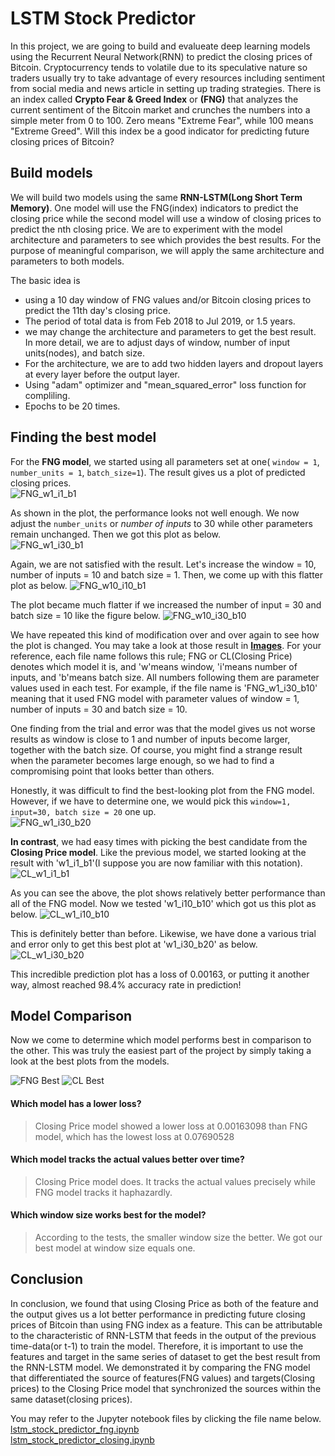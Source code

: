 # LSTM Stock Predictor 

In this project, we are going to build and evalueate deep learning models using the Recurrent Neural Network(RNN) to predict the closing prices of Bitcoin. Cryptocurrency tends to volatile due to its speculative nature so traders usually try to take advantage of every resources including sentiment from social media and news article in setting up trading strategies. There is an index called **Crypto Fear & Greed Index** or **(FNG)** that analyzes the current sentiment of the Bitcoin market and crunches the numbers into a simple meter from 0 to 100. Zero means "Extreme Fear", while 100 means "Extreme Greed". Will this index be a good indicator for predicting future closing prices of Bitcoin? 

## Build models

We will build two models using the same **RNN-LSTM(Long Short Term Memory)**. One model will use the FNG(index) indicators to predict the closing price while the second model will use a window of closing prices to predict the nth closing price. We are to experiment with the model architecture and parameters to see which provides the best results. For the purpose of meaningful comparison, we will apply the same architecture and parameters to both models.

The basic idea is 
- using a 10 day window of FNG values and/or Bitcoin closing prices to predict the 11th day's closing price.
- The period of total data is from Feb 2018 to Jul 2019, or 1.5 years.
- we may change the architecture and parameters to get the best result. In more detail, we are to adjust days of window, number of input units(nodes), and batch size.
- For the architecture, we are to add two hidden layers and dropout layers at every layer before the output layer. 
- Using "adam" optimizer and "mean_squared_error" loss function for compliling.
- Epochs to be 20 times.

## Finding the best model

For the **FNG model**, we started using all parameters set at one( `window = 1`, `number_units = 1`, `batch_size=1`). The result gives us a plot of predicted closing prices.    
![FNG_w1_i1_b1](https://github.com/coolwonny/LSTM-Stock-Predictor/blob/master/Images/FNG_w1_i1_b1.png)   

As shown in the plot, the performance looks not well enough. We now adjust the `number_units` or *number of inputs* to 30 while other parameters remain unchanged. Then we got this plot as below.    
![FNG_w1_i30_b1](https://github.com/coolwonny/LSTM-Stock-Predictor/blob/master/Images/FNG_w1_i30_b1.png) 
   
Again, we are not satisfied with the result. Let's increase the window = 10, number of inputs = 10 and batch size = 1. Then, we come up with this flatter plot as below.
![FNG_w10_i10_b1](https://github.com/coolwonny/LSTM-Stock-Predictor/blob/master/Images/FNG_w10_i10_b1.png)

The plot became much flatter if we increased the number of input = 30 and batch size = 10 like the figure below.
![FNG_w10_i30_b10](https://github.com/coolwonny/LSTM-Stock-Predictor/blob/master/Images/FNG_w10_i30_b10.png)

We have repeated this kind of modification over and over again to see how the plot is changed. You may take a look at those result in **[Images](https://github.com/coolwonny/LSTM-Stock-Predictor/tree/master/Images)**. For your reference, each file name follows this rule; FNG or CL(Closing Price) denotes which model it is, and 'w'means window, 'i'means number of inputs, and 'b'means batch size. All numbers following them are parameter values used in each test. For example, if the file name is 'FNG_w1_i30_b10' meaning that it used FNG model with parameter values of window = 1, number of inputs = 30 and batch size = 10. 

One finding from the trial and error was that the model gives us not worse results as window is close to 1 and number of inputs become larger, together with the batch size. Of course, you might find a strange result when the parameter becomes large enough, so we had to find a compromising point that looks better than others. 

Honestly, it was difficult to find the best-looking plot from the FNG model. However, if we have to determine one, we would pick this `window=1, input=30, batch size = 20` one up.   
![FNG_w1_i30_b20](https://github.com/coolwonny/LSTM-Stock-Predictor/blob/master/Images/FNG_best_w1_i30_b20.png)   
   
**In contrast**, we had easy times with picking the best candidate from the **Closing Price model**. Like the previous model, we started looking at the result with 'w1_i1_b1'(I suppose you are now familiar with this notation).   
![CL_w1_i1_b1](https://github.com/coolwonny/LSTM-Stock-Predictor/blob/master/Images/CL_w1_i1_b1.png)   

As you can see the above, the plot shows relatively better performance than all of the FNG model. Now we tested 'w1_i10_b10' which got us this plot as below.
![CL_w1_i10_b10](https://github.com/coolwonny/LSTM-Stock-Predictor/blob/master/Images/CL_w1_i10_b10.png)

This is definitely better than before. Likewise, we have done a various trial and error only to get this best plot at 'w1_i30_b20' as below.
![CL_w1_i30_b20](https://github.com/coolwonny/LSTM-Stock-Predictor/blob/master/Images/CL_best_w1_i30_b20.png)

This incredible prediction plot has a loss of 0.00163, or putting it another way, almost reached 98.4% accuracy rate in prediction! 

## Model Comparison

Now we come to determine which model performs best in comparison to the other. This was truly the easiest part of the project by simply taking a look at the best plots from the models.    

![FNG Best](https://github.com/coolwonny/LSTM-Stock-Predictor/blob/master/Images/FNG_best_w1_i30_b20.png)   ![CL Best](https://github.com/coolwonny/LSTM-Stock-Predictor/blob/master/Images/CL_best_w1_i30_b20.png)

#### Which model has a lower loss?    
> Closing Price model showed a lower loss at 0.00163098 than FNG model, which has the lowest loss at 0.07690528    

#### Which model tracks the actual values better over time?     
> Closing Price model does. It tracks the actual values precisely while FNG model tracks it haphazardly.    

#### Which window size works best for the model?   
> According to the tests, the smaller window size the better. We got our best model at window size equals one.    

## Conclusion

In conclusion, we found that using Closing Price as both of the feature and the output gives us a lot better performance in predicting future closing prices of Bitcoin than using FNG index as a feature. This can be attributable to the characteristic of RNN-LSTM that feeds in the output of the previous time-data(or t-1) to train the model. Therefore, it is important to use the features and target in the same series of dataset to get the best result from the RNN-LSTM model. We demonstrated it by comparing the FNG model that differentiated the source of features(FNG values) and targets(Closing prices) to the Closing Price model that synchronized the sources within the same dataset(closing prices).
     

You may refer to the Jupyter notebook files by clicking the file name below.
[lstm_stock_predictor_fng.ipynb](https://github.com/coolwonny/LSTM-Stock-Predictor/blob/master/lstm_stock_predictor_fng.ipynb)    
[lstm_stock_predictor_closing.ipynb](https://github.com/coolwonny/LSTM-Stock-Predictor/blob/master/lstm_stock_predictor_closing.ipynb)



